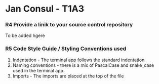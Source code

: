 # Jan Consul - T1A3

### R4 Provide a linik to your source control repository
To be added hgere

### R5 Code Style Guide / Styling Conventions used
1. Indentation - The terminal app follows the standard indentation
2. Naming conventions - there is a mix of PascalCase and snake_case used in the terminal app.
3. Imports - The imports are placed at the top of the file


